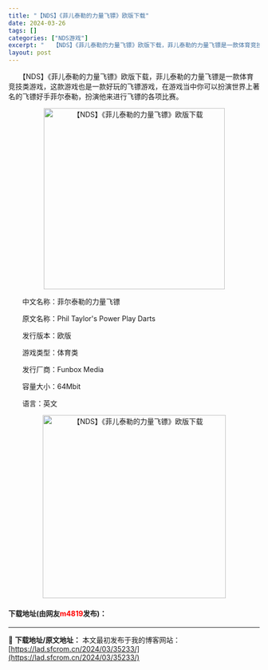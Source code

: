 ```yaml
---
title: "【NDS】《菲儿泰勒的力量飞镖》欧版下载"
date: 2024-03-26
tags: []
categories: ["NDS游戏"]
excerpt: "　　【NDS】《菲儿泰勒的力量飞镖》欧版下载，菲儿泰勒的力量飞镖是一款体育竞技类游戏，这款游戏也是一款好玩的飞镖游戏，在游戏当中你可以扮演世界上著名的飞镖好手菲尔泰勒，扮演他来进行飞镖的各项比赛。 　　中文名称：菲尔泰勒的力量飞镖 　　原文名称：Phil Taylor&#039;s Power Pla&hellip;"
layout: post
---
```


 <p>　　【NDS】《菲儿泰勒的力量飞镖》欧版下载，菲儿泰勒的力量飞镖是一款体育竞技类游戏，这款游戏也是一款好玩的飞镖游戏，在游戏当中你可以扮演世界上著名的飞镖好手菲尔泰勒，扮演他来进行飞镖的各项比赛。</p> <p align="center"><img align="" border="0" src="https://lad.sfcrom.cn/wp-content/uploads/2024/03/20240326_660228468d2f2.png" width="363" alt="【NDS】《菲儿泰勒的力量飞镖》欧版下载" /></p> <p>　　中文名称：菲尔泰勒的力量飞镖</p> <p>　　原文名称：Phil Taylor&#39;s Power Play Darts</p> <p>　　发行版本：欧版</p> <p>　　游戏类型：体育类</p> <p>　　发行厂商：Funbox Media</p> <p>　　容量大小：64Mbit</p> <p>　　语言：英文</p> <p align="center"><img align="" border="0" src="https://lad.sfcrom.cn/wp-content/uploads/2024/03/20240326_660228471d65c.png" width="367" alt="【NDS】《菲儿泰勒的力量飞镖》欧版下载" /></p> <p><h4>下载地址(由网友<font color="red">m4819</font>发布)：</h4></p> 

---
📖 **下载地址/原文地址：** 本文最初发布于我的博客网站：[https://lad.sfcrom.cn/2024/03/35233/](https://lad.sfcrom.cn/2024/03/35233/)
